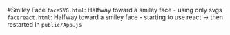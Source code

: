 
#Smiley Face
`faceSVG.html`: Halfway toward a smiley face - using only svgs
`facereact.html`: Halfway toward a smiley face - starting to use react -> then restarted in `public/App.js`
